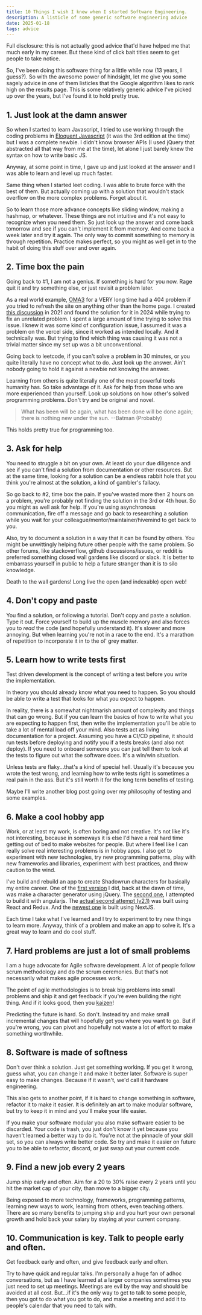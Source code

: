```yaml
---
title: 10 Things I wish I knew when I started Software Engineering.
description: A listicle of some generic software engineering advice
date: 2025-01-18
tags: advice
---
```

Full disclosure: this is not actually good advice that'd have helped me that much early in my career. But these kind of click bait titles seem to get people to take notice.

So, I've been doing this software thing for a little while now (13 years, I guess?). So with the awesome power of hindsight, let me give you some sagely advice in one of them listicles that the Google algorithm likes to rank high on the results page. This is some relatively generic advice I've picked up over the years, but I've found it to hold pretty true.

## 1. Just look at the damn answer
So when I started to learn Javascript, I tried to use working through the coding problems in [Eloquent Javascript](https://eloquentjavascript.net/) (it was the 3rd edition at the time) but I was a complete newbie. I didn't know browser APIs (I used jQuery that abstracted all that way from me at the time), let alone I just barely knew the syntax on how to write basic JS.

Anyway, at some point in time, I gave up and just looked at the answer and I was able to learn and level up much faster.

Same thing when I started leet coding. I was able to brute force with the best of them. But actually coming up with a solution that wouldn't stack overflow on the more complex problems. Forget about it.

So to learn those more advance concepts like sliding window, making a hashmap, or whatever. These things are not intuitive and it's not easy to recognize when you need them. So just look up the answer and come back tomorrow and see if you can't implement it from memory. And come back a week later and try it again. The only way to commit something to memory is through repetition. Practice makes perfect, so you might as well get in to the habit of doing this stuff over and over again.
## 2. Time box the pain
Going back to #1, I am not a genius. If something is hard for you now. Rage quit it and try something else, or just revisit a problem later.

As a real world example, [OMA3](https://oma3.vercel.app/) for a VERY long time had a 404 problem if you tried to refresh the site on anything other than the home page. I created [this discussion](https://github.com/vercel/next.js/discussions/21235) in 2021 and found the solution for it in 2024 while trying to fix an unrelated problem. I spent a large amount of time trying to solve this issue. I knew it was some kind of configuration issue, I assumed it was a problem on the vercel side, since it worked as intended locally. And it technically was. But trying to find which thing was causing it was not a trivial matter since my set up was a bit unconventional.

Going back to leetcode, if you can't solve a problem in 30 minutes, or you quite literally have no concept what to do. Just look up the answer. Ain't nobody going to hold it against a newbie not knowing the answer.

Learning from others is quite literally one of the most powerful tools humanity has. So take advantage of it. Ask for help from those who are more experienced than yourself. Look up solutions on how other's solved programming problems. Don't try and be original and novel.

> What has been will be again, what has been done will be done again; there is nothing new under the sun.
> --Batman (Probably)

This holds pretty true for programming too.

## 3. Ask for help
You need to struggle a bit on your own. At least do your due diligence and see if you can't find a solution from documentation or other resources. But at the same time, looking for a solution can be a endless rabbit hole that you think you're almost at the solution, a kind of gambler's fallacy.

So go back to #2, time box the pain. If you've wasted more then 2 hours on a problem, you're probably not finding the solution in the 3rd or 4th hour. So you might as well ask for help. If you're using asynchronous communication, fire off a message and go back to researching a solution while you wait for your colleague/mentor/maintainer/hivemind to get back to you.

Also, try to document a solution in a way that it can be found by others. You might be unwittingly helping future other people with the same problem. So other forums, like stackoverflow, github discussions/issues, or reddit is preferred something closed wall gardens like discord or slack. It is better to embarrass yourself in public to help a future stranger than it is to silo knowledge.

Death to the wall gardens! Long live the open (and indexable) open web!
## 4. Don't copy and paste
You find a solution, or following a tutorial. Don't copy and paste a solution. Type it out. Force yourself to build up the muscle memory and also forces you to _read_ the code (and hopefully understand it). It's slower and more annoying. But when learning you're not in a race to the end. It's a marathon of repetition to incorporate it in to the ol' grey matter.
## 5. Learn how to write tests first
Test driven development is the concept of writing a test before you write the implementation.

In theory you should already know what you need to happen. So you should be able to write a test that looks for what you expect to happen.

In reality, there is a somewhat nightmarish amount of complexity and things that can go wrong. But if you can learn the basics of how to write what you are expecting to happen first, then write the implementation you'll be able to take a lot of mental load off your mind. Also tests act as living documentation for a project. Assuming you have a CI/CD pipeline, it should run tests before deploying and notify you if a tests breaks (and also not deploy). If you need to onboard someone you can just tell them to look at the tests to figure out what the software does. It's a win/win situation.

Unless tests are flaky...that's a kind of special hell. Usually it's because you wrote the test wrong, and learning how to write tests right is sometimes a real pain in the ass. But it's still worth it for the long term benefits of testing.

Maybe I'll write another blog post going over my philosophy of testing and some examples.
## 6. Make a cool hobby app
Work, or at least my work, is often boring and not creative. It's not like it's not interesting, because in someways it is else I'd have a real hard time getting out of bed to make websites for people. But where I feel like I can really solve real interesting problems is in hobby apps. I also get to experiment with new technologies, try new programming patterns, play with new frameworks and libraries, experiment with best practices, and throw caution to the wind.

I've build and rebuild an app to create Shadowrun characters for basically my entire career. One of the [first version](https://github.com/HeyOmae/Omae) I did, back at the dawn of time, was make a character generator using jQuery. The [second one](https://github.com/dethstrobe/omae2), I attempted to build it with angularjs. The [actual second attempt (v2.1)](https://github.com/HeyOmae/Omae2.1) was built using React and Redux. And the [newest one](https://github.com/HeyOmae/OMA3) is built using NextJS.

Each time I take what I've learned and I try to experiment to try new things to learn more. Anyway, think of a problem and make an app to solve it. It's a great way to learn and do cool stuff.
## 7. Hard problems are just a lot of small problems
I am a huge advocate for Agile software development. A lot of people follow scrum methodology and do the scrum ceremonies. But that's not necessarily what makes agile processes work.

The point of agile methodologies is to break big problems into small problems and ship it and get feedback if you're even building the right thing. And if it looks good, then you [kaizen](https://en.wikipedia.org/wiki/Kaizen)!

Predicting the future is hard. So don't. Instead try and make small incremental changes that will hopefully get you where you want to go. But if you're wrong, you can pivot and hopefully not waste a lot of effort to make something worthwhile.
## 8. Software is made of softness
Don't over think a solution. Just get something working. If you get it wrong, guess what, you can change it and make it better later. Software is super easy to make changes. Because if it wasn't, we'd call it hardware engineering.

This also gets to another point, if it is hard to change something in software, refactor it to make it easier. It is definitely an art to make modular software, but try to keep it in mind and you'll make your life easier.

If you make your software modular you also make software easier to be discarded. Your code is trash, you just don't know it yet because you haven't learned a better way to do it. You're not at the pinnacle of your skill set, so you can always write better code. So try and make it easier on future you to be able to refactor, discard, or just swap out your current code.
## 9. Find a new job every 2 years
Jump ship early and often. Aim for a 20 to 30% raise every 2 years until you hit the market cap of your city, than move to a bigger city.

Being exposed to more technology, frameworks, programming patterns, learning new ways to work, learning from others, even teaching others. There are so many benefits to jumping ship and you hurt your own personal growth and hold back your salary by staying at your current company.
## 10. Communication is key. Talk to people early and often.
Get feedback early and often, and give feedback early and often.

Try to have quick and regular talks. I'm personally a huge fan of adhoc conversations, but as I have learned at a larger companies sometimes you just need to set up meetings. Meetings are evil by the way and should be avoided at all cost. But...if it's the only way to get to talk to some people, then you got to do what you got to do, and make a meeting and add it to people's calendar that you need to talk with.